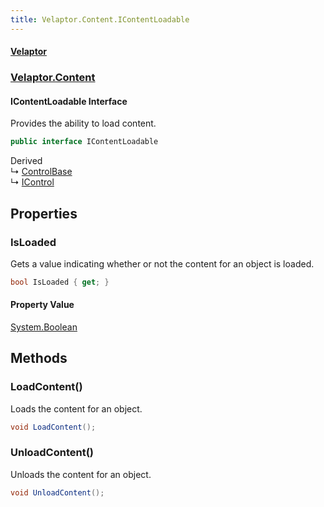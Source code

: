 ```yaml
---
title: Velaptor.Content.IContentLoadable
---
```


#### [Velaptor](Namespaces.md 'Velaptor Namespaces')
### [Velaptor.Content](Velaptor.Content.md 'Velaptor.Content')

#### IContentLoadable Interface

Provides the ability to load content.

```csharp
public interface IContentLoadable
```

Derived  
&#8627; [ControlBase](Velaptor.UI.ControlBase.md 'Velaptor.UI.ControlBase')  
&#8627; [IControl](Velaptor.UI.IControl.md 'Velaptor.UI.IControl')
## Properties

<a name='Velaptor.Content.IContentLoadable.IsLoaded'></a>

### IsLoaded 

Gets a value indicating whether or not the content for an object is loaded.

```csharp
bool IsLoaded { get; }
```

#### Property Value
[System.Boolean](https://docs.microsoft.com/en-us/dotnet/api/System.Boolean 'System.Boolean')
## Methods

<a name='Velaptor.Content.IContentLoadable.LoadContent()'></a>

### LoadContent() 

Loads the content for an object.

```csharp
void LoadContent();
```

<a name='Velaptor.Content.IContentLoadable.UnloadContent()'></a>

### UnloadContent() 

Unloads the content for an object.

```csharp
void UnloadContent();
```
